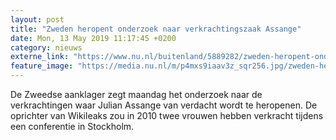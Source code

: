 ```yaml
---
layout: post
title: "Zweden heropent onderzoek naar verkrachtingszaak Assange"
date: Mon, 13 May 2019 11:17:45 +0200
category: nieuws
externe_link: "https://www.nu.nl/buitenland/5889282/zweden-heropent-onderzoek-naar-verkrachtingszaak-assange.html"
feature_image: "https://media.nu.nl/m/p4mxs9iaav3z_sqr256.jpg/zweden-heropent-onderzoek-naar-verkrachtingszaak-assange.jpg"
---
```


De Zweedse aanklager zegt maandag het onderzoek naar de verkrachtingen waar Julian Assange van verdacht wordt te heropenen. De oprichter van Wikileaks zou in 2010 twee vrouwen hebben verkracht tijdens een conferentie in Stockholm.
